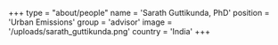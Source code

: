 +++
type = "about/people"
name = 'Sarath Guttikunda, PhD'
position = 'Urban Emissions'
group = 'advisor'
image = '/uploads/sarath_guttikunda.png'
country = 'India'
+++

